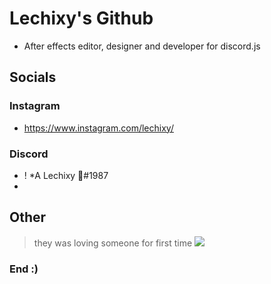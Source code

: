 # Lechixy's Github
- After effects editor, designer and developer for discord.js

## Socials
### Instagram
- https://www.instagram.com/lechixy/
### Discord
- ! *A Lechixy 🦋#1987
- 

## Other

> they was loving someone for first time
![](https://www.denofgeek.com/wp-content/uploads/2021/07/Loki-Sylvie.jpg?fit=1200%2C675)


### End :)
